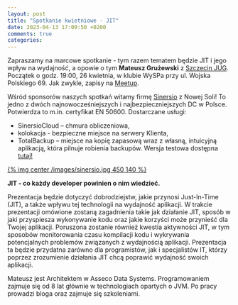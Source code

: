 ```yaml
---
layout: post
title: "Spotkanie kwietniowe - JIT"
date: 2023-04-13 17:09:50 +0200
comments: true
categories: 
---
```


Zapraszamy na marcowe spotkanie - tym razem tematem będzie JIT i jego wpływ na wydajność, a opowie o tym <b>Mateusz Grużewski</b> z <a href="https://www.facebook.com/szjug/">Szczecin JUG</a>. 
Początek o godz. 19:00, 26 kwietnia, w klubie WySPa przy ul. Wojska Polskiego 69. Jak zwykle, zapisy na <a href="https://www.meetup.com/zielona-gora-jug/events/292871747/">Meetup</a>.

Wśród sponsorów naszych spotkań witamy firmę <a href="https://sinersio.com/" target="_blank">Sinersio</a> z Nowej Soli! To jedno z dwóch najnowocześniejszych i najbezpieczniejszych DC w Polsce. Potwierdza to m.in. certyfikat EN 50600. Dostarczane usługi:
<ul>
<li>SinersioCloud – chmura obliczeniowa,
<li>kolokacja - bezpieczne miejsce na serwery Klienta,
<li>TotalBackup – miejsce na kopię zapasową wraz z własną, intuicyjną aplikacją, która pilnuje robienia backupów. Wersja testowa dostępna <a href="https://totalbackup.me/freetrial/" target="_blank">tutaj!</a>
</ul>

[{% img center /images/sinersio.jpg 450 140 %}](https://sinersio.com/)

<b>JIT - co każdy developer powinien o nim wiedzieć.</b>

Prezentacja będzie dotyczyć dobrodziejstw, jakie przynosi Just-In-Time (JIT), a także wpływu tej technologii na wydajność aplikacji. W trakcie prezentacji omówione zostaną zagadnienia takie jak działanie JIT, sposób w jaki przyspiesza wykonywanie kodu oraz jakie korzyści może przynieść dla Twojej aplikacji. Poruszona zostanie również kwestia aktywności JIT, w tym sposobów monitorowania czasu kompilacji kodu i wykrywania potencjalnych problemów związanych z wydajnością aplikacji. Prezentacja ta będzie przydatna zarówno dla programistów, jak i specjalistów IT, którzy poprzez zrozumienie działania JIT chcą poprawić wydajność swoich aplikacji.

Mateusz jest Architektem w Asseco Data Systems. Programowaniem zajmuje się od 8 lat głównie w technologiach opartych o JVM. Po pracy prowadzi bloga oraz zajmuje się szkoleniami.